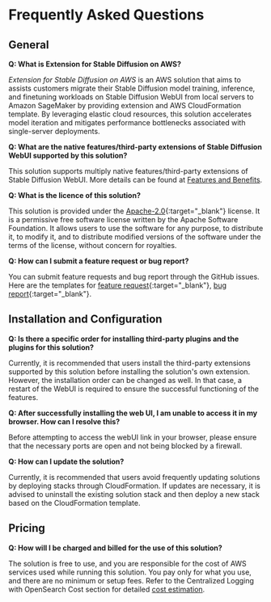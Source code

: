 # Frequently Asked Questions

## General

**Q: What is Extension for Stable Diffusion on AWS?**

*Extension for Stable Diffusion on AWS* is an AWS solution that aims to assists customers migrate their Stable Diffusion model training, inference, and finetuning workloads on Stable Diffusion WebUI from local servers to Amazon SageMaker by providing extension and AWS CloudFormation template. By leveraging elastic cloud resources, this solution accelerates model iteration and mitigates performance bottlenecks associated with single-server deployments. 


**Q: What are the native features/third-party extensions of Stable Diffusion WebUI supported by this solution?**

This solution supports multiply native features/third-party extensions of Stable Diffusion WebUI. More details can be found at [Features and Benefits](./solution-overview/features-and-benefits.md).

**Q: What is the licence of this solution?**

This solution is provided under the [Apache-2.0](https://www.apache.org/licenses/LICENSE-2.0){:target="_blank"} license. It is a permissive free software license written by the Apache Software Foundation. It allows users to use the software for any purpose, to distribute it, to modify it, and to distribute modified versions of the software under the terms of the license, without concern for royalties.


**Q: How can I submit a feature request or bug report?**

You can submit feature requests and bug report through the GitHub issues. Here are the templates for [feature request](https://github.com/awslabs/stable-diffusion-aws-extension/issues/new?assignees=&labels=feature-request%2Cneeds-triage&projects=&template=feature_request.yml&title=%28module+name%29%3A+%28short+issue+description%29){:target="_blank"}, [bug report](https://github.com/awslabs/stable-diffusion-aws-extension/issues/new?assignees=&labels=bug%2Cneeds-triage&projects=&template=bug_report.yml&title=%28module+name%29%3A+%28short+issue+description%29){:target="_blank"}.


## Installation and Configuration

**Q: Is there a specific order for installing third-party plugins and the plugins for this solution?**

Currently, it is recommended that users install the third-party extensions supported by this solution before installing the solution's own extension. However, the installation order can be changed as well. In that case, a restart of the WebUI is required to ensure the successful functioning of the features.

**Q: After successfully installing the web UI, I am unable to access it in my browser. How can I resolve this?**

Before attempting to access the webUI link in your browser, please ensure that the necessary ports are open and not being blocked by a firewall.

**Q: How can I update the solution?**

Currently, it is recommended that users avoid frequently updating solutions by deploying stacks through CloudFormation. If updates are necessary, it is advised to uninstall the existing solution stack and then deploy a new stack based on the CloudFormation template.



## Pricing

**Q: How will I be charged and billed for the use of this solution?**

The solution is free to use, and you are responsible for the cost of AWS services used while running this solution. You pay only for what you use, and there are no minimum or setup fees. Refer to the Centralized Logging with OpenSearch Cost section for detailed [cost estimation](./cost.md).

